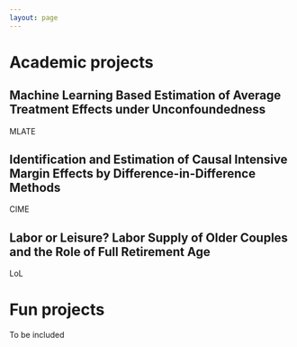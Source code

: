 ```yaml
---
layout: page
---
```


# Academic projects

## Machine Learning Based Estimation of Average Treatment Effects under Unconfoundedness

MLATE

## Identification and Estimation of Causal Intensive Margin Effects by Difference-in-Difference Methods

CIME

## Labor or Leisure? Labor Supply of Older Couples and the Role of Full Retirement Age

LoL



# Fun projects

To be included